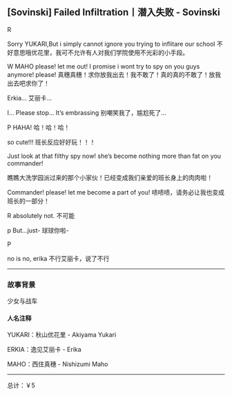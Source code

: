 ##  [Sovinski] Failed Infiltration丨潜入失败 - Sovinski

R

Sorry YUKARI,But i simply cannot ignore you trying to inflitare our school
不好意思哦优花里，我可不允许有人对我们学院使用不光彩的小手段。

W
MAHO please! let me out! I promise i wont try to spy on you guys anymore! please!
真穗真穗！求你放我出去！我不敢了！真的真的不敢了！放我出去吧求你了！

Erkia…
艾丽卡…

I… Please stop… It’s embrassing
别嘲笑我了，尴尬死了…

P
HAHA!
哈！哈！哈！

so cute!!!
班长反应好好玩！！！

Just look at that filthy spy now! she’s become nothing more than fat on you commander!

瞧瞧大洗学园派过来的那个小家伙！已经变成我们亲爱的班长身上的肉肉啦！

Commander! please! let me become a part of you!
啧啧啧，请务必让我也变成班长的一部分！

R
absolutely not.
不可能

p
But…just-
球球你啦-

P

no is no, erika
不行艾丽卡，说了不行

---

### 故事背景

少女与战车

#### 人名注释

YUKARI：秋山优花里 - Akiyama Yukari

ERKIA：逸见艾丽卡 - Erika

MAHO：西住真穗 - Nishizumi Maho

---

总计：￥5


